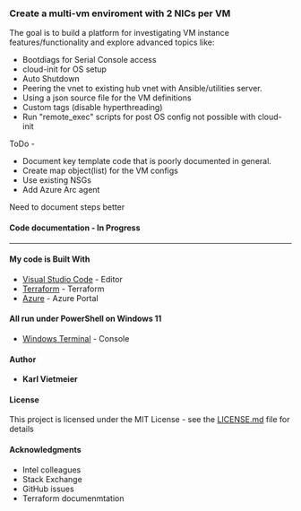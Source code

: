 ### Create a multi-vm enviroment with 2 NICs per VM

The goal is to build a platform for investigating VM instance features/functionality and explore advanced topics like:

* Bootdiags for Serial Console access
* cloud-init for OS setup
* Auto Shutdown
* Peering the vnet to existing hub vnet with Ansible/utilities server.
* Using a json source file for the VM definitions
* Custom tags (disable hyperthreading)
* Run "remote_exec" scripts for post OS config not possible with cloud-init

ToDo -

* Document key template code that is poorly documented in general.
* Create map object(list) for the VM configs
* Use existing NSGs
* Add Azure Arc agent

Need to document steps better  
  
#### Code documentation - In Progress

___

#### My code is Built With

* [Visual Studio Code](https://code.visualstudio.com/) - Editor
* [Terraform](https://www.terraform.io/) - Terraform
* [Azure](portal.azure.com) - Azure Portal

#### All run under PowerShell on Windows 11

* [Windows Terminal](https://docs.microsoft.com/en-us/windows/terminal/) - Console

#### Author

* **Karl Vietmeier**

#### License

This project is licensed under the MIT License - see the [LICENSE.md](LICENSE.md) file for details

#### Acknowledgments

* Intel colleagues
* Stack Exchange
* GitHub issues
* Terraform documenmtation
